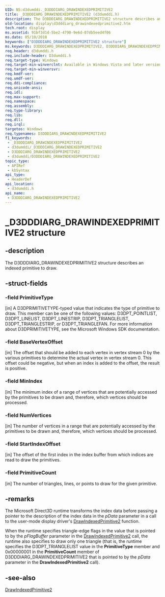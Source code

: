 ```yaml
---
UID: NS:d3dumddi._D3DDDIARG_DRAWINDEXEDPRIMITIVE2
title: _D3DDDIARG_DRAWINDEXEDPRIMITIVE2 (d3dumddi.h)
description: The D3DDDIARG_DRAWINDEXEDPRIMITIVE2 structure describes an indexed primitive to draw.
old-location: display\d3dddiarg_drawindexedprimitive2.htm
tech.root: display
ms.assetid: 91bf3d1d-5be2-4790-9e6d-07db5eed4f06
ms.date: 05/10/2018
keywords: ["D3DDDIARG_DRAWINDEXEDPRIMITIVE2 structure"]
ms.keywords: D3DDDIARG_DRAWINDEXEDPRIMITIVE2, D3DDDIARG_DRAWINDEXEDPRIMITIVE2 structure [Display Devices], UMDisplayDriver_param_Structs_464c958b-5ca2-4e21-9d1f-a7c32cb49295.xml, _D3DDDIARG_DRAWINDEXEDPRIMITIVE2, d3dumddi/D3DDDIARG_DRAWINDEXEDPRIMITIVE2, display.d3dddiarg_drawindexedprimitive2
req.header: d3dumddi.h
req.include-header: D3dumddi.h
req.target-type: Windows
req.target-min-winverclnt: Available in Windows Vista and later versions of the Windows operating systems.
req.target-min-winversvr: 
req.kmdf-ver: 
req.umdf-ver: 
req.ddi-compliance: 
req.unicode-ansi: 
req.idl: 
req.max-support: 
req.namespace: 
req.assembly: 
req.type-library: 
req.lib: 
req.dll: 
req.irql: 
targetos: Windows
req.typenames: D3DDDIARG_DRAWINDEXEDPRIMITIVE2
f1_keywords:
 - _D3DDDIARG_DRAWINDEXEDPRIMITIVE2
 - d3dumddi/_D3DDDIARG_DRAWINDEXEDPRIMITIVE2
 - D3DDDIARG_DRAWINDEXEDPRIMITIVE2
 - d3dumddi/D3DDDIARG_DRAWINDEXEDPRIMITIVE2
topic_type:
 - APIRef
 - kbSyntax
api_type:
 - HeaderDef
api_location:
 - d3dumddi.h
api_name:
 - D3DDDIARG_DRAWINDEXEDPRIMITIVE2
---
```


# _D3DDDIARG_DRAWINDEXEDPRIMITIVE2 structure


## -description

The D3DDDIARG_DRAWINDEXEDPRIMITIVE2 structure describes an indexed primitive to draw.

## -struct-fields

### -field PrimitiveType

[in] A D3DPRIMITIVETYPE-typed value that indicates the type of primitive to draw. This member can be one of the following values: D3DPT_POINTLIST, D3DPT_LINELIST, D3DPT_LINESTRIP, D3DPT_TRIANGLELIST, D3DPT_TRIANGLESTRIP, or D3DPT_TRIANGLEFAN. For more information about D3DPRIMITIVETYPE, see the Microsoft Windows SDK documentation.

### -field BaseVertexOffset

[in] The offset that should be added to each vertex in vertex stream 0 by the various primitives to determine the actual vertex in vertex stream 0. This offset could be negative, but when an index is added to the offset, the result is positive.

### -field MinIndex

[in] The minimum index of a range of vertices that are potentially accessed by the primitives to be drawn and, therefore, which vertices should be processed.

### -field NumVertices

[in] The number of vertices in a range that are potentially accessed by the primitives to be drawn and, therefore, which vertices should be processed.

### -field StartIndexOffset

[in] The offset of the first index in the index buffer from which indices are read to draw the primitives.

### -field PrimitiveCount

[in] The number of triangles, lines, or points to draw for the given primitive.

## -remarks

The Microsoft Direct3D runtime transforms the index data before passing a pointer to the description of the index data in the <i>pData</i> parameter in a call to the user-mode display driver's <a href="https://docs.microsoft.com/windows-hardware/drivers/ddi/d3dumddi/nc-d3dumddi-pfnd3dddi_drawindexedprimitive2">DrawIndexedPrimitive2</a> function. 

When the runtime specifies triangle-edge flags in the value that is pointed to by the <i>pFlagBuffer</i> parameter in the <a href="https://docs.microsoft.com/windows-hardware/drivers/ddi/d3dumddi/nc-d3dumddi-pfnd3dddi_drawindexedprimitive2">DrawIndexedPrimitive2</a> call, the runtime also specifies to draw only one triangle (that is, the runtime specifies the D3DPT_TRIANGLELIST value in the <b>PrimitiveType</b> member and 0x00000001 in the <b>PrimitiveCount</b> member of D3DDDIARG_DRAWINDEXEDPRIMITIVE2 that is pointed to by the <i>pData</i> parameter in the <b>DrawIndexedPrimitive2</b> call).

## -see-also

<a href="https://docs.microsoft.com/windows-hardware/drivers/ddi/d3dumddi/nc-d3dumddi-pfnd3dddi_drawindexedprimitive2">DrawIndexedPrimitive2</a>

